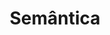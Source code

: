 ---
order: 1
view: Category
lang: pt-br
active: true

title: Semântica
description: Semântica HTML é dar sentido a sua informação, algo essencial para todo desenvolvedor. Dicas para você desenvolver de maneira moderna e semântica.
slug: semantica
tags_by_cat: []

meta:
  - property: og:image
    content: https://htmlmoderno.com.br/html-moderno-image-share.png
  - name: twitter:image
    content: https://htmlmoderno.com.br/html-moderno-image-share.png
---
